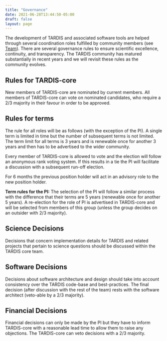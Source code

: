 ```yaml
---
title: "Governance"
date: 2021-06-28T13:44:50-05:00
draft: false
layout: page
---
```


The development of TARDIS and associated software tools are helped through several coordination roles fulfilled by community members (see <a href= "../community_roles/">Team</a>). There are several governance rules to ensure scientific excellence, continuity, and transparency. The TARDIS community has matured substantially in recent years and we will revisit these rules as the community evolves. 

## Rules for TARDIS-core

New members of TARDIS-core are nominated by current members. All members of TARDIS-core can vote on nominated candidates, who require a 2/3 majority in their favour in order to be approved.

## Rules for terms

The rule for all roles will be as follows (with the exception of the PI). A single term is limited in time but the number of subsequent terms is not limited. The term limit for all terms is 3 years and is renewable once for another 3 years and then has to be advertised to the wider community. 

Every member of TARDIS-core is allowed to vote and the election will follow an anonymous rank voting system. If this results in a tie the PI will facilitate a discussion with a subsequent run-off election.  

For 6 months the previous position holder will act in an advisory role to the new position holder.

<b>Term rules for the PI:</b> The selection of the PI will follow a similar process with the difference that their terms are 5 years (renewable once for another 5 years). A re-election for the role of PI is advertised in TARDIS-core and will be selected from members of this group (unless the group decides on an outsider with 2/3 majority).


## Science Decisions

Decisions that concern implementation details for TARDIS and related projects that pertain to science questions should be discussed within the TARDIS core team. 


## Software Decisions

Decisions about software architecture and design should take into account consistency over the TARDIS code-base and best-practices. The final decision (after discussion with the rest of the team) rests with the software architect (veto-able by a 2/3 majority).

## Financial Decisions

Financial decisions can only be made by the PI but they have to inform TARDIS-core with a reasonable lead time to allow them to raise any objections. The TARDIS-core can veto decisions with a 2/3 majority. 